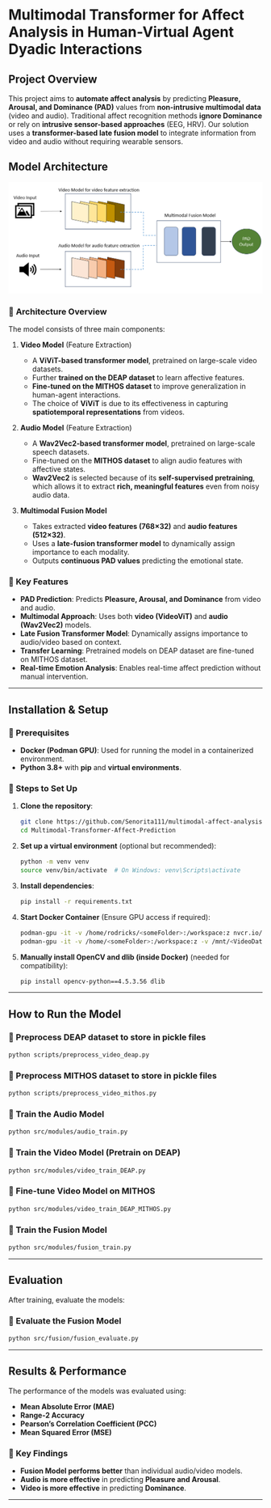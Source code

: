 # Multimodal Transformer for Affect Analysis in Human-Virtual Agent Dyadic Interactions

## Project Overview
This project aims to **automate affect analysis** by predicting **Pleasure, Arousal, and Dominance (PAD)** values from **non-intrusive multimodal data** (video and audio). Traditional affect recognition methods **ignore Dominance** or rely on **intrusive sensor-based approaches** (EEG, HRV). Our solution uses a **transformer-based late fusion model** to integrate information from video and audio without requiring wearable sensors.

## Model Architecture

![Multimodal Fusion Model](ModelArchitectureOverview.png)

### 🔹 **Architecture Overview**
The model consists of three main components:
1. **Video Model** (Feature Extraction) 
   - A **ViViT-based transformer model**, pretrained on large-scale video datasets.
   - Further **trained on the DEAP dataset** to learn affective features.
   - **Fine-tuned on the MITHOS dataset** to improve generalization in human-agent interactions.
   - The choice of **ViViT** is due to its effectiveness in capturing **spatiotemporal representations** from videos.

2. **Audio Model** (Feature Extraction) 
   - A **Wav2Vec2-based transformer model**, pretrained on large-scale speech datasets.
   - Fine-tuned on the **MITHOS dataset** to align audio features with affective states.
   - **Wav2Vec2** is selected because of its **self-supervised pretraining**, which allows it to extract **rich, meaningful features** even from noisy audio data.

3. **Multimodal Fusion Model**
   - Takes extracted **video features (768×32)** and **audio features (512×32)**.
   - Uses a **late-fusion transformer model** to dynamically assign importance to each modality.
   - Outputs **continuous PAD values** predicting the emotional state.

### 🔹 Key Features
- **PAD Prediction**: Predicts **Pleasure, Arousal, and Dominance** from video and audio.
- **Multimodal Approach**: Uses both **video (VideoViT)** and **audio (Wav2Vec2)** models.
- **Late Fusion Transformer Model**: Dynamically assigns importance to audio/video based on context.
- **Transfer Learning**: Pretrained models on DEAP dataset are fine-tuned on MITHOS dataset.
- **Real-time Emotion Analysis**: Enables real-time affect prediction without manual intervention.

---

## Installation & Setup

### 🔹 Prerequisites
- **Docker (Podman GPU)**: Used for running the model in a containerized environment.
- **Python 3.8+** with **pip** and **virtual environments**.

### 🔹 Steps to Set Up
1. **Clone the repository**:
   ```bash
   git clone https://github.com/Senorita111/multimodal-affect-analysis.git
   cd Multimodal-Transformer-Affect-Prediction
   ```

2. **Set up a virtual environment** (optional but recommended):
   ```bash
   python -m venv venv
   source venv/bin/activate  # On Windows: venv\Scripts\activate
   ```

3. **Install dependencies**:
   ```bash
   pip install -r requirements.txt
   ```

4. **Start Docker Container** (Ensure GPU access if required):
   ```bash
   podman-gpu -it -v /home/rodricks/<someFolder>:/workspace:z nvcr.io/nvidia/pytorch:22.05-py3
   podman-gpu -it -v /home/<someFolder>:/workspace:z -v /mnt/<VideoDatasetFolder>:/data nvcr.io/nvidia/pytorch:22.05-py3
   ```

5. **Manually install OpenCV and dlib (inside Docker)** (needed for compatibility):
   ```bash
   pip install opencv-python==4.5.3.56 dlib
   ```

---

## How to Run the Model

### 🔹 Preprocess DEAP dataset to store in pickle files
```bash
python scripts/preprocess_video_deap.py
```
### 🔹 Preprocess MITHOS dataset to store in pickle files
```bash
python scripts/preprocess_video_mithos.py
```

### 🔹 Train the Audio Model
```bash
python src/modules/audio_train.py
```

### 🔹 Train the Video Model (Pretrain on DEAP)
```bash
python src/modules/video_train_DEAP.py
```

### 🔹 Fine-tune Video Model on MITHOS
```bash
python src/modules/video_train_DEAP_MITHOS.py
```

### 🔹 Train the Fusion Model
```bash
python src/modules/fusion_train.py
```

---

## Evaluation
After training, evaluate the models:

### 🔹 Evaluate the Fusion Model
```bash
python src/fusion/fusion_evaluate.py
```

---

## Results & Performance
The performance of the models was evaluated using:
- **Mean Absolute Error (MAE)**
- **Range-2 Accuracy**
- **Pearson’s Correlation Coefficient (PCC)**
- **Mean Squared Error (MSE)**

### 🔹 Key Findings
- **Fusion Model performs better** than individual audio/video models.
- **Audio is more effective** in predicting **Pleasure and Arousal**.
- **Video is more effective** in predicting **Dominance**.

---

